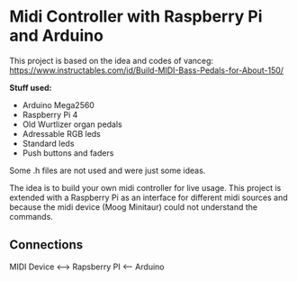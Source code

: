 # Midi Controller with Raspberry Pi and Arduino
This project is based on the idea and codes of vanceg:
https://www.instructables.com/id/Build-MIDI-Bass-Pedals-for-About-150/

**Stuff used:**
* Arduino Mega2560
* Raspberry Pi 4
* Old Wurtlizer organ pedals
* Adressable RGB leds
* Standard leds
* Push buttons and faders

Some .h files are not used and were just some ideas.

The idea is to build your own midi controller for live usage.
This project is extended with a Raspberry Pi as an interface for different midi sources and because the midi device (Moog Minitaur) could not understand the commands.


## Connections

MIDI Device   <-->   Rapsberry PI   <-- Arduino
